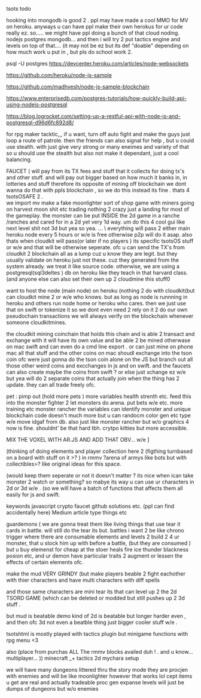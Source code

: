 tsots todo 

hooking into mongodb is good 2 . ppl may have made a cool MMO for MV on heroku. 
anyways u can have ppl make their own herokus for ur code really ez. so..... 
we might have ppl doing a bunch of that cloud noding. nodejs postgres mongodb... 
and then i will try 2 put tactics engine and levels on top of that.... 
(it may not be ez but its def "doable" depending on how much work u put in , but pls do school work 2. 


 psql -U postgres
https://devcenter.heroku.com/articles/node-websockets

https://github.com/heroku/node-js-sample

https://github.com/madhvesh/node-js-sample-blockchain

https://www.enterprisedb.com/postgres-tutorials/how-quickly-build-api-using-nodejs-postgresql

https://blog.logrocket.com/setting-up-a-restful-api-with-node-js-and-postgresql-d96d6fc892d8/


for rpg maker tacktic,,, if u want, turn off auto fight and make the guys just loop a route of patrole. 
then the friends can also signal for help , but u could use stealth. with just give very strong or many eneimes and variety of that 
so u should use the stealth but also not make it dependant, just a cool balancing. 

FAUCET ( will pay from its TX fees and stuff that it collects for doing tx's and other stuff. and will pay out bigger based on how much it banks in, 
in lotteries and stuff therefore its opposite of mining off blockchain we dont wanna do that with ppls blockchain , so we do this instead its fine . thats
4 tsotsOSAFE 2 . 
\
we import mv make a fake moonlighter sort of shop game with miners going on harvest moon shit etc trading 
nothing 2 crazy just a landing for most of the gameplay. 
the monster can be put INSIDE the 2d game in a ranche /ranches and cared for in a 2d yet very 1d way. 
um do this 4 cool gui like next level shit not 3d but yea so yea. ... 
\\
everything will pass 2 either main heroku node every 5 hours or w/e is free otherwise p2p will do it asap. 
also thats when cloudkit will pass(or later if no players ) its specific tsotsOS stuff or w/e 
and that will be otherwise seperate. ofc u can send the TX's from cloudkit 2 blockchain all as a lump cuz u know they are legit. 
but they usually validate on heroku just not these. cuz they generated from the system already. we treat it like source code. 
otherwise, we are using a postgresql(sql3deltes ) db on heroku like they teach in that harvard class. (and anyone else can also set their own up 2 cloudmine this stuff0

want to host the node (main node) on heroku (nothing 2 do with cloudkit(but can cloudkit mine 2 or w/e who knows.
but as long as node is runnning in heroku and others run node home or heroku who cares. then we just use that on swift or tokenize it so
we dont even need 2 rely on it 2 do our own pseudochain transactions we will always verify on the blockchain whenever someone cloudkitmines.

the cloudkit mining coinchain that holds this chain and is able 2 transact and exchange with it will have its own value and be able 2 be mined otherwase on mac swift and can even do a cmd line export . or can just mine on phone mac all that stuff and the other coins on mac shoudl exchange into the tson coin ofc were just gonna do the tson coin alone on the JS but branch out all those other weird coins and excchanges in js and on swift. 
and the faucets can also create maybe the coins from swift ? or else just xchange ez w/e but yea will do 2 separate coins that actually join when the
thing has 2 update. they can all trade freely ofc. 

pet : pimp out (hold more pets ) more variables health strenth etc. feed this into the monster fighter 2 let monsters do arena. put bets w/e etc. more training etc monster rancher the variables can identify monster and unique blockchain code
doesn't much more but u can randocm color gen etc type w/e move idgaf from db. also just like monster rancher but w/o graphics 4 now is fine. shouldnt' be that hard tbh. crytpo kitties but more accessible. 


MIX THE VOXEL WITH AR.JS AND ADD THAT OBV... w/e 
]


(thinking of doing elements and player collection here 2 (figthing turnbased on a board with stuff on it >? ) in rmmv ?arena of armys like bots but with collectibles>?
like original ideas for this space. 

(would keep them seperate or not it doesn't matter ? its nice when ican take monster 2 watch or something? 
so mabye its way u can use ur characters in 2d or 3d w/e . 
(so we will have a batch of functions that affects them all easily for js and swift. 


keywords javascript crypto faucet github solutions etc. (ppl can find accidentally here) 
Medium article type things etc





guardemons ( we are gonna treat them like living things that use tear it cards in battle. 
will still do the tear its but. 
battles i want 2 be like chrono trigger where there are consumable elements and levels 2 build 2 4 ur monster, that u stock him up with 
before a battle, (but they are consumed ) but u buy elemenst for cheap at the stoer heals fire ice thunder blackness posion etc, 
and ur demon have particular traits 2 augment or lessen the effects of certain elements  ofc. 

make the mud VERY GRINDY (but make players beable 2 fight eachother with thier characters and have multi characters with diff spells

and those same characters are mini tear its that can level up 2 the 2d TSORD GAME (which can be deleted or modded but still pushes up 2 3d stuff . 

but mud is beatable demo kind of  2d is beatable but longer harder even , and then ofc 3d not even a beatble thing just bigger cooler stuff w/e . 






tsotshtml is mostly played with tactics plugin but minigame functions with rpg menu <3 


also (place from purchas ALL The rmmv blocks availed duh ! . and u know... multiplayer... )) minecraft _+ tactics 2d mychara setup 


we will have many dungeons littered thru the story mode they are procjen with enemies and will be like moonlighter however that works lol cept 
items u get are real and actually tradeable
proc gen expanse levels will just be dumps of dungeons but w/o enemies
